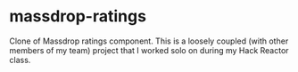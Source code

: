 # massdrop-ratings
Clone of Massdrop ratings component. This is a loosely coupled (with other members of my team) project that I worked solo on during my Hack Reactor class.
